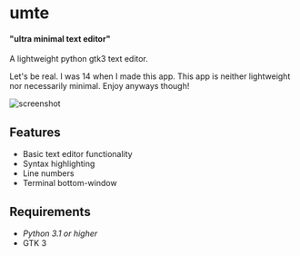 # umte
#### "ultra minimal text editor"
A lightweight python gtk3 text editor.

Let's be real. I was 14 when I made this app. This app is neither lightweight nor necessarily minimal. Enjoy anyways though!

![screenshot](http://i.imgur.com/Yi44g.png)

## Features
* Basic text editor functionality
* Syntax highlighting
* Line numbers
* Terminal bottom-window

## Requirements
* *Python 3.1 or higher*
* GTK 3

